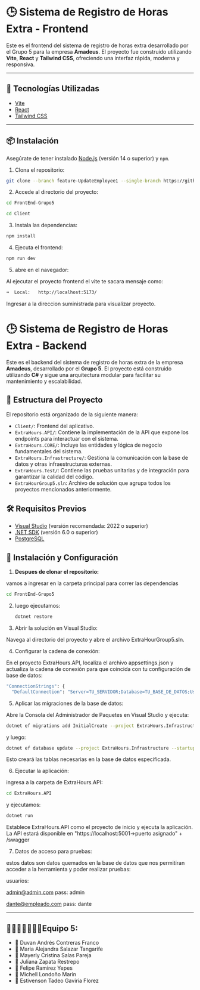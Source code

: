 # 🕒 Sistema de Registro de Horas Extra - Frontend

Este es el frontend del sistema de registro de horas extra desarrollado por el Grupo 5 para la empresa **Amadeus**. El proyecto fue construido utilizando **Vite**, **React** y **Tailwind CSS**, ofreciendo una interfaz rápida, moderna y responsiva.

---

## 🚀 Tecnologías Utilizadas

- [Vite](https://vitejs.dev/)
- [React](https://reactjs.org/)
- [Tailwind CSS](https://tailwindcss.com/)

---

## 📦 Instalación

Asegúrate de tener instalado [Node.js](https://nodejs.org/) (versión 14 o superior) y `npm`.

1. Clona el repositorio:

```bash
git clone --branch feature-UpdateEmployee1 --single-branch https://github.com/Teo1188/CloudNativeAmadeus.git
```

2. Accede al directorio del proyecto:

```bash
cd FrontEnd-Grupo5
```

```bash
cd Client
```

3. Instala las dependencias:

```bash
npm install
```

4. Ejecuta el frontend:

```bash
npm run dev
```

5. abre en el navegador:

Al ejecutar el proyecto frontend el vite te sacara mensaje como:
```bash
➜  Local:   http://localhost:5173/
```
Ingresar a la direccion suministrada para visualizar proyecto.

# 🕒 Sistema de Registro de Horas Extra - Backend

Este es el backend del sistema de registro de horas extra de la empresa **Amadeus**, desarrollado por el **Grupo 5**. El proyecto está construido utilizando **C#** y sigue una arquitectura modular para facilitar su mantenimiento y escalabilidad.

## 📂 Estructura del Proyecto

El repositorio está organizado de la siguiente manera:
- `Client/`: Frontend del aplicativo.
- `ExtraHours.API/`: Contiene la implementación de la API que expone los endpoints para interactuar con el sistema.
- `ExtraHours.CORE/`: Incluye las entidades y lógica de negocio fundamentales del sistema.
- `ExtraHours.Infrastructure/`: Gestiona la comunicación con la base de datos y otras infraestructuras externas.
- `ExtraHours.Test/`: Contiene las pruebas unitarias y de integración para garantizar la calidad del código.
- `ExtraHourGroup5.sln`: Archivo de solución que agrupa todos los proyectos mencionados anteriormente.

## 🛠️ Requisitos Previos

- [Visual Studio](https://visualstudio.microsoft.com/) (versión recomendada: 2022 o superior)
- [.NET SDK](https://dotnet.microsoft.com/download) (versión 6.0 o superior)
- [PostgreSQL](https://www.postgresql.org)

## 🚀 Instalación y Configuración

1. **Despues de clonar el repositorio:**

vamos a ingresar en la carpeta principal para correr las dependencias

   ```bash
   cd FrontEnd-Grupo5
   ```
2. luego ejecutamos:

   ```bash
   dotnet restore
   ```

3. Abrir la solución en Visual Studio:

Navega al directorio del proyecto y abre el archivo ExtraHourGroup5.sln.

4. Configurar la cadena de conexión:

En el proyecto ExtraHours.API, localiza el archivo appsettings.json y actualiza la cadena de conexión para que coincida con tu configuración de base de datos:

```bash
"ConnectionStrings": {
  "DefaultConnection": "Server=TU_SERVIDOR;Database=TU_BASE_DE_DATOS;User Id=TU_USUARIO;Password=TU_CONTRASEÑA;"}
```
5. Aplicar las migraciones de la base de datos:

Abre la Consola del Administrador de Paquetes en Visual Studio y ejecuta:

```bash
dotnet ef migrations add InitialCreate --project ExtraHours.Infrastructure --startup-project ExtraHours.API
```

y luego:

```bash
dotnet ef database update --project ExtraHours.Infrastructure --startup-project ExtraHours.API
```

Esto creará las tablas necesarias en la base de datos especificada.

6. Ejecutar la aplicación:

ingresa a la carpeta de ExtraHours.API:

```bash
cd ExtraHours.API
```

y ejecutamos:

```bash
dotnet run
```

Establece ExtraHours.API como el proyecto de inicio y ejecuta la aplicación. La API estará disponible en "https://localhost:5001->puerto asignado" + /swagger

7. Datos de acceso para pruebas:

estos datos son datos quemados en la base de datos que nos permitiran acceder a la herramienta y poder realizar pruebas:

usuarios:

admin@admin.com
pass: admin

dante@empleado.com
pass: dante

-----------------------------------------------------------------------------------------------------------------------------

## 🏃🏃🏃🏃🏃🏃🏃Equipo 5:

- 🏃 Duvan Andrés Contreras Franco  
- 🏃 Maria Alejandra Salazar Tangarife  
- 🏃 Mayerly Cristina Salas Pareja  
- 🏃 Juliana Zapata Restrepo  
- 🏃 Felipe Ramirez Yepes  
- 🏃 Michell Londoño Marin  
- 🏃 Estivenson Tadeo Gaviria Florez 
